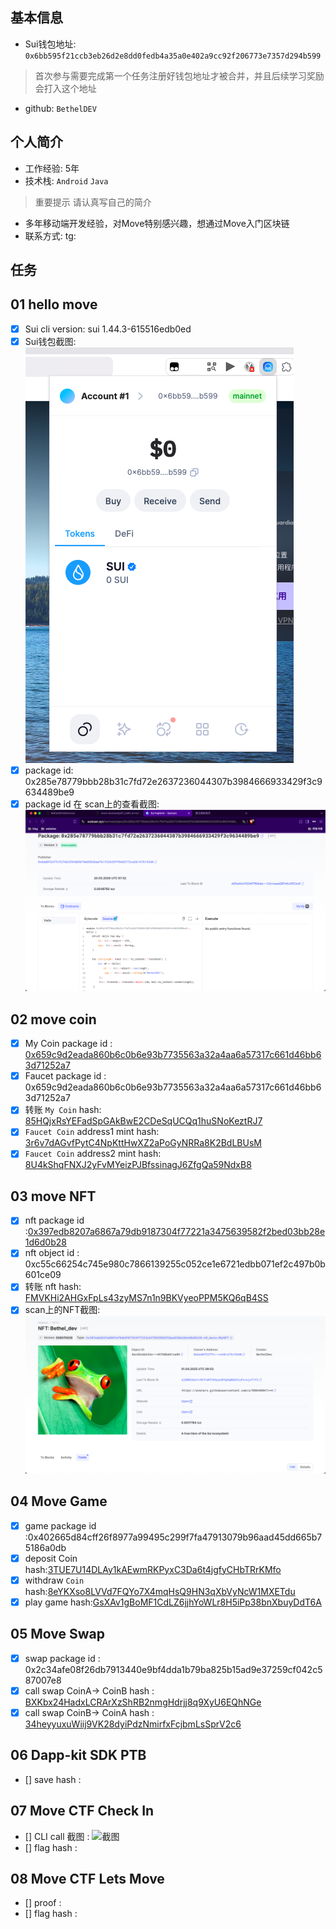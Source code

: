 ## 基本信息
- Sui钱包地址: `0x6bb595f21ccb3eb26d2e8dd0fedb4a35a0e402a9cc92f206773e7357d294b599`
> 首次参与需要完成第一个任务注册好钱包地址才被合并，并且后续学习奖励会打入这个地址
- github: `BethelDEV`

## 个人简介
- 工作经验: 5年
- 技术栈: `Android` `Java`
> 重要提示 请认真写自己的简介
- 多年移动端开发经验，对Move特别感兴趣，想通过Move入门区块链
- 联系方式: tg: ` ` 

## 任务

##   01 hello move  
- [x] Sui cli version: sui 1.44.3-615516edb0ed
- [x] Sui钱包截图: ![Sui钱包截图](./images/wallet01.png)
- [x] package id: 0x285e78779bbb28b31c7fd72e2637236044307b3984666933429f3c9634489be9
- [x] package id 在 scan上的查看截图:![Scan截图](./images/package01.png)

##   02 move coin
- [x] My Coin package id : [0x659c9d2eada860b6c0b6e93b7735563a32a4aa6a57317c661d46bb63d71252a7](https://suiscan.xyz/mainnet/object/0x659c9d2eada860b6c0b6e93b7735563a32a4aa6a57317c661d46bb63d71252a7/)
- [x] Faucet package id : 0x659c9d2eada860b6c0b6e93b7735563a32a4aa6a57317c661d46bb63d71252a7
- [x] 转账 `My Coin` hash: [85HQjxRsYEFadSpGAkBwE2CDeSqUCQq1huSNoKeztRJ7](https://suiscan.xyz/mainnet/tx/85HQjxRsYEFadSpGAkBwE2CDeSqUCQq1huSNoKeztRJ7)
- [x] `Faucet Coin` address1 mint hash: [3r6v7dAGvfPytC4NpKttHwXZ2aPoGyNRRa8K2BdLBUsM](https://suiscan.xyz/mainnet/tx/3r6v7dAGvfPytC4NpKttHwXZ2aPoGyNRRa8K2BdLBUsM)
- [x] `Faucet Coin` address2 mint hash: [8U4kShqFNXJ2yFvMYeizPJBfssinagJ6ZfgQa59NdxB8](https://suiscan.xyz/mainnet/tx/8U4kShqFNXJ2yFvMYeizPJBfssinagJ6ZfgQa59NdxB8)

##   03 move NFT
- [x] nft package id :[0x397edb8207a6867a79db9187304f77221a3475639582f2bed03bb28e1d6d0b28](https://suiscan.xyz/mainnet/object/0x397edb8207a6867a79db9187304f77221a3475639582f2bed03bb28e1d6d0b28)
- [x] nft object id : 0xc55c66254c745e980c7866139255c052ce1e6721edbb071ef2c497b0b601ce09
- [x] 转账 nft  hash: [FMVKHi2AHGxFpLs43zyMS7n1n9BKVyeoPPM5KQ6qB4SS](https://suiscan.xyz/mainnet/tx/FMVKHi2AHGxFpLs43zyMS7n1n9BKVyeoPPM5KQ6qB4SS)
- [x] scan上的NFT截图:![Scan截图](./images/bethel-nft.png)

##   04 Move Game
- [x] game package id :0x402665d84cff26f8977a99495c299f7fa47913079b96aad45dd665b75186a0db
- [x] deposit Coin hash:[3TUE7U14DLAy1kAEwmRKPyxC3Da6t4jgfyCHbTRrKMfo](https://suiscan.xyz/mainnet/tx/3TUE7U14DLAy1kAEwmRKPyxC3Da6t4jgfyCHbTRrKMfo)
- [x] withdraw `Coin` hash:[8eYKXso8LVVd7FQYo7X4mqHsQ9HN3qXbVyNcW1MXETdu](https://suiscan.xyz/mainnet/tx/8eYKXso8LVVd7FQYo7X4mqHsQ9HN3qXbVyNcW1MXETdu)
- [x] play game hash:[GsXAv1gBoMF1CdLZ6jjhYoWLr8H5iPp38bnXbuyDdT6A](https://suiscan.xyz/mainnet/tx/GsXAv1gBoMF1CdLZ6jjhYoWLr8H5iPp38bnXbuyDdT6A)

##   05 Move Swap
- [x] swap package id : 0x2c34afe08f26db7913440e9bf4dda1b79ba825b15ad9e37259cf042c587007e8
- [x] call swap CoinA-> CoinB  hash : [BXKbx24HadxLCRArXzShRB2nmgHdrjj8q9XyU6EQhNGe](https://suiscan.xyz/mainnet/tx/BXKbx24HadxLCRArXzShRB2nmgHdrjj8q9XyU6EQhNGe)
- [x] call swap CoinB-> CoinA  hash : [34heyyuxuWiij9VK28dyiPdzNmirfxFcjbmLsSprV2c6](https://suiscan.xyz/mainnet/tx/34heyyuxuWiij9VK28dyiPdzNmirfxFcjbmLsSprV2c6)

##   06 Dapp-kit SDK PTB
- [] save hash :

##   07 Move CTF Check In
- [] CLI call 截图 : ![截图](./images/你的图片地址)
- [] flag hash :

##   08 Move CTF Lets Move
- [] proof : 
- [] flag hash :

